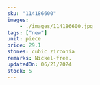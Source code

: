 ```yaml
---
sku: "114186600"
images:
    - ./images/114186600.jpg
tags: ["new"]
unit: piece
price: 29.1
stones: cubic zirconia
remarks: Nickel-free.
updatedOn: 06/21/2024
stock: 5
---
```

